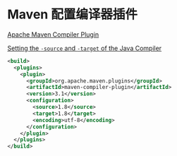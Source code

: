 # Maven 配置编译器插件

[Apache Maven Compiler Plugin](https://maven.apache.org/plugins/maven-compiler-plugin/)

[Setting the `-source` and `-target` of the Java Compiler](https://maven.apache.org/plugins/maven-compiler-plugin/examples/set-compiler-source-and-target.html)

```xml
<build>
  <plugins>
    <plugin>
      <groupId>org.apache.maven.plugins</groupId>
      <artifactId>maven-compiler-plugin</artifactId>
      <version>3.1</version>
      <configuration>
        <source>1.8</source>
        <target>1.8</target>
        <encoding>utf-8</encoding>
      </configuration>
    </plugin>
  </plugins>
</build>
```
